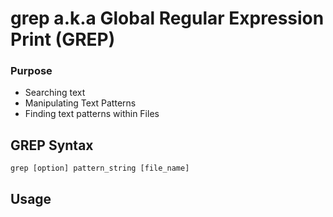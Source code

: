 # grep a.k.a Global Regular Expression Print (GREP)
### Purpose
- Searching text
- Manipulating Text Patterns
- Finding text patterns within Files

## GREP Syntax
```
grep [option] pattern_string [file_name]
```
## Usage

    